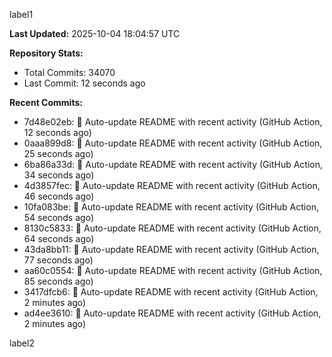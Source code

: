 
label1 
<!-- ACTIVITY_START -->
**Last Updated:** 2025-10-04 18:04:57 UTC

**Repository Stats:**
- Total Commits: 34070
- Last Commit: 12 seconds ago

**Recent Commits:**
- 7d48e02eb: 🤖 Auto-update README with recent activity (GitHub Action, 12 seconds ago)
- 0aaa899d8: 🤖 Auto-update README with recent activity (GitHub Action, 25 seconds ago)
- 6ba86a33d: 🤖 Auto-update README with recent activity (GitHub Action, 34 seconds ago)
- 4d3857fec: 🤖 Auto-update README with recent activity (GitHub Action, 46 seconds ago)
- 10fa083be: 🤖 Auto-update README with recent activity (GitHub Action, 54 seconds ago)
- 8130c5833: 🤖 Auto-update README with recent activity (GitHub Action, 64 seconds ago)
- 43da8bb11: 🤖 Auto-update README with recent activity (GitHub Action, 77 seconds ago)
- aa60c0554: 🤖 Auto-update README with recent activity (GitHub Action, 85 seconds ago)
- 3417dfcb6: 🤖 Auto-update README with recent activity (GitHub Action, 2 minutes ago)
- ad4ee3610: 🤖 Auto-update README with recent activity (GitHub Action, 2 minutes ago)
<!-- ACTIVITY_END -->

label2
